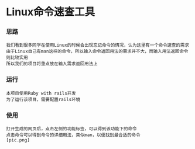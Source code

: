 # Linux命令速查工具

### 思路
    我们看到很多同学在使用Linux的时候会出现忘记命令的情况，认为这里有一个命令速查的需求
    由于Linux自己有man这样的命令，所以输入命令返回用法的需求并不大，而输入用法返回命令则比较实用
    所以我们的项目将重点放在输入需求返回用法上

### 运行
    本项目使用Ruby with rails开发
    为了运行该项目，需要配置rails环境

### 使用
    打开生成的网页后，点击左侧的功能标签，可以得到该功能下的命令
    点击命令可以得到命令的详细用法，类似man，以便找到最合适的命令
    [pic.png]

